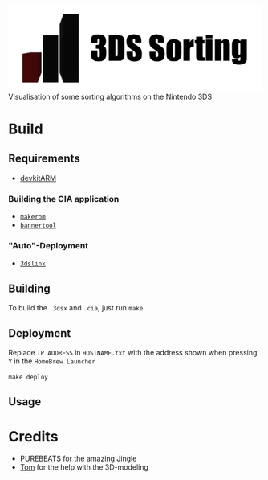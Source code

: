 ![3DS_Sorting](meta/banner.png)
Visualisation of some sorting algorithms on the Nintendo 3DS
# Build
## Requirements
- [devkitARM](https://devkitpro.org/wiki/Getting_Started)
### Building the CIA application
- [`makerom`](https://github.com/3DSGuy/Project_CTR/releases/tag/makerom-v0.18.3)
- [`bannertool`](https://github.com/Steveice10/bannertool/releases/tag/1.2.0)
### "Auto"-Deployment
- [`3dslink`](https://github.com/devkitPro/3dslink)
## Building
To build the `.3dsx` and `.cia`, just run `make`

## Deployment
Replace `IP ADDRESS` in `HOSTNAME.txt` with the address shown when pressing `Y` in the `HomeBrew Launcher`

`make deploy`
## Usage


# Credits
- [PUREBEATS](https://www.youtube.com/PUREBEATS "YouTube PUREBEATS") for the amazing Jingle
- [Tom](https://github.com/TomRomeo "GitHub Tom") for the help with the 3D-modeling
